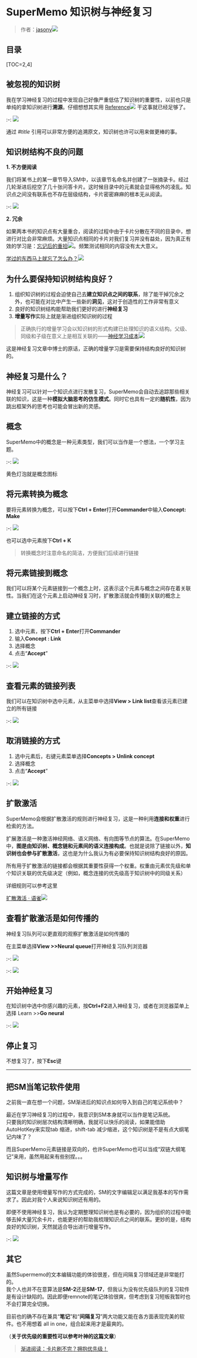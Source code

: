 # SuperMemo 知识树与神经复习

> 作者：[jasony![](../images/external-ltr.svg)](https://www.zhihu.com/people/wang-jing-xuan-34-88)

## 目录

[TOC=2,4]

## 被忽视的知识树

我在学习神经复习的过程中发现自己好像严重低估了知识树的重要性，以前也只是单纯的拿知识树进行**溯源**。仔细想想其实用 [Reference![](../images/external-ltr.svg)](https://www.yuque.com/supermemo/wiki/references) 干这事就已经足够了。

:-: ![](../images/v2-1863aaf15434b06722c30c31504db545_1440w.jpg)

通过 *#title* 引用可以非常方便的追溯原文，知识树也许可以用来做更棒的事。

## 知识树结构不良的问题

**1. 不方便阅读**

我们将某书上的某一章节导入SM中，以该章节名命名并创建了一张摘录卡。经过几轮渐进后挖空了几十张问答卡片。这时候目录中的元素就会显得格外的凌乱。知识点之间没有联系也不存在层级结构，卡片密密麻麻的根本无从阅读。

:-: ![](../images/v2-44a93e8ab252c929a8fdbedf910ebfae_1440w.jpg)

**2. 冗余**

如果两本书的知识点有大量重合，阅读的过程中由于卡片分散在不同的目录中，想进行对比会非常麻烦。大量知识点相同的卡片对我们复习并没有益处，因为真正有效的学习是：[忘记后的重拾![](../images/external-ltr.svg)](https://www.zhihu.com/question/27252044/answer/109590714)。频繁测试相同的内容没有太大意义。

[学过的东西马上就忘了怎么办？![](../images/external-ltr.svg)](https://www.zhihu.com/question/27252044/answer/109590714)

## 为什么要保持知识树结构良好？

1.  组织知识树的过程会迫使自己去**建立知识点之间的联系**，除了能干掉冗余之外，也可能在对比中产生一些新的**洞见**，这对于创造性的工作非常有意义
2.  良好的知识树结构能帮助我们更好的进行**神经复习**
3.  **增量写作**实际上就是渐进组织知识树的过程

> 正确执行的增量学习会以知识树的形式构建已处理知识的语义结构。父级、同级和子级在意义上是相互关联的——[神经学习成本![](../images/external-ltr.svg)](https://www.yuque.com/supermemo/wiki/costs_of_neural_learning)

这是神经复习文章中博士的原话，正确的增量学习是需要保持结构良好的知识树的。

## 神经复习是什么？

神经复习可以针对一个知识点进行发散复习，SuperMemo会自动去追踪那些相关联的知识，这是一种**模拟大脑思考的仿生模式**。同时它也具有一定的**随机性**，因为跳出框架外的思考也可能会冒出新的灵感。

## 概念

SuperMemo中的概念是一种元素类型，我们可以当作是一个想法，一个学习主题。

:-: ![](../images/v2-c0a3cdf9ec6c5f8ed442a2b8a6ce8a05_1440w.png)

黄色灯泡就是概念图标

## 将元素转换为概念

要将元素转换为概念，可以按下**Ctrl + Enter**打开**Commander**中输入**Concept: Make**

:-: ![](../images/v2-cdf268d01e23bfc3ff08e4b38070754e_1440w.jpg)

也可以选中元素按下**Ctrl + K**

> 转换概念时注意命名的简洁，方便我们后续进行链接

## 将元素链接到概念

我们可以将某个元素链接到一个概念上时，这表示这个元素与概念之间存在着关联性。当我们在这个元素上启动神经复习时，扩散激活就会传播到关联的概念上

## 建立链接的方式

1.  选中元素，按下**Ctrl + Enter**打开**Commander**
2.  输入**Concept : Link**
3.  选择概念
4.  点击“**Accept**”

:-: ![](../images/v2-9b12a5d6eb6f01182b5d445d3b381c8d_1440w.jpg)

## 查看元素的链接列表

我们可以在知识树中选中元素，从主菜单中选择**View > Link list**查看该元素已建立的所有链接

:-: ![](../images/v2-4d0a7bff3d9f177e4f7ce3de2b3e01f2_1440w.jpg)

## 取消链接的方式

1.  选中元素后，右键元素菜单选择**Concepts > Unlink concept**
2.  选择概念
3.  点击“**Accept**”

:-: ![](../images/v2-c28f7de68d9e80029a66afc9b2db26e0_1440w.jpg)

## 扩散激活

SuperMemo会根据扩散激活的规则进行神经复习，这是一种利用**连接和权重**进行检索的方法。

扩展激活是一种激活神经网络、语义网络、有向图等节点的算法。在SuperMemo中，**图是由知识树、概念链和元素间的语义连接构成**。也就是说除了链接以外，**知识树也会参与扩散激活**，这也是为什么我认为有必要保持知识树结构良好的原因。

所有用于扩散激活的链接都会根据其重要性获得一个权重。权重由元素优先级和单个知识关联的优先级决定（例如，概念连接的优先级高于知识树中的同级关系）

详细规则可以参考这里

[扩散激活 · 语雀![](../images/external-ltr.svg)](https://www.yuque.com/supermemo/wiki/nmx1v6)

## 查看扩散激活是如何传播的

神经复习队列可以更直观的观察扩散激活是如何传播的

在主菜单选择**View >>Neural queue**打开神经复习队列浏览器

:-: ![](../images/v2-cb4acb4c5f7639ae61fa1f4f2848dda9_1440w.jpg)

:-: ![](../images/v2-b2cec8e87a324d029b0f51a91e11a9b4_1440w.jpg)

## 开始神经复习

在知识树中选中你感兴趣的元素，按**Ctrl+F2**进入神经复习，或者在浏览器菜单上选择 Learn >>**Go neural**

:-: ![](../images/v2-7c38729a0b762e331430f90ebb0bbb67_1440w.jpg)

## 停止复习

不想复习了，按下**Esc**键

* * *

## 把SM当笔记软件使用

之前我一直在想一个问题，SM渐进后的知识点如何导入到自己的笔记系统中？  

最近在学习神经复习的过程中，我意识到SM本身就可以当作是笔记系统。  
只要我的知识树层次结构清晰明确，我就可以快乐的阅读，如果能借助AutoHotKey来实现tab 缩进，shift-tab 减少缩进，这个知识树是不是有点大纲笔记内味了？  

而且SuperMemo元素链接是双向的，也许SuperMemo也可以当成“双链大纲笔记”来用，虽然用起来有些别捏。。。

## 知识树与增量写作

这篇文章是使用增量写作的方式完成的，SM的文字编辑足以满足我基本的写作需求了。因此对我个人来说知识树还有用的。

即便不使用神经复习，我认为定期整理知识树也是有必要的，因为组织的过程中能够去掉大量冗余卡片，也能更好的帮助我梳理知识点之间的联系。更妙的是，结构良好的知识树，天然就适合导出进行增量写作。

:-: ![](../images/v2-13f1ed6df45e739ea0572fe99aa76a90_1440w.jpg)

## 其它

虽然Supermemo的文本编辑功能的体验很差，但在间隔复习领域还是非常能打的。  
我个人也并不在意算法是**SM-2**还是**SM-17**，但我认为没有优先级队列的复习软件是有设计缺陷的。因此即便remnote的笔记体验很爽，但考虑到复习短板我暂时也不会打算完全切换。

目前也的确不存在兼具“**笔记**”和“**间隔复习**”两大功能又能在各方面表现完美的软件。也不用想着 all in one，组合起来用才是最爽的。

（**关于优先级的重要性可以参考叶神的这篇文章**）

> [渐进阅读：卡片刷不完？拥抱优先级！](./2450604)